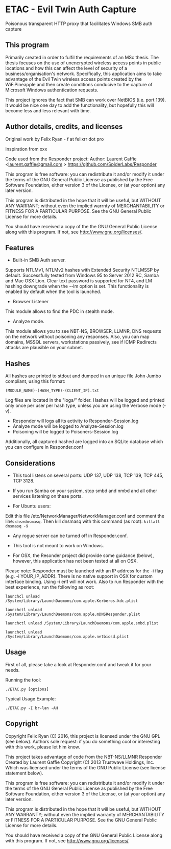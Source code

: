# ETAC - Evil Twin Auth Capture

Poisonous transparent HTTP proxy that facilitates Windows SMB auth capture

## This program

Primarily created in order to fulfil the requirements of an MSc thesis.  The thesis focuses on the use of unencrypted wireless access points in public locations and how this can affect the level of security of a business/organisation's network.  Specifically, this application aims to take advantage of the Evil Twin wireless access points created by the WiFiPineapple and then create conditions conducive to the capture of Microsoft Windows authentication requests.

This project ignores the fact that SMB can work over NetBIOS (i.e. port 139).  It would be nice one day to add the functionality, but hopefully this will become less and less relevant with time.

## Author details, credits, and licenses

Original work by Felix Ryan - f at felixrr dot pro

Inspiration from xxx

Code used from the Responder project: Author: Laurent Gaffie <laurent.gaffie@gmail.com > https://github.com/SpiderLabs/Responder

This program is free software: you can redistribute it and/or modify it under the terms of the GNU General Public License as published by the Free Software Foundation, either version 3 of the License, or (at your option) any later version.

This program is distributed in the hope that it will be useful, but WITHOUT ANY WARRANT; without even the implied warrnty of MERCHANTABILITY or FITNESS FOR A PARTICULAR PURPOSE.  See the GNU General Public License for more details.

You should have received a copy of the the GNU General Public License along with this program.  If not, see <http://www.gnu.org/licenses/>. 


## Features ##

- Built-in SMB Auth server.
	
Supports NTLMv1, NTLMv2 hashes with Extended Security NTLMSSP by default. Successfully tested from Windows 95 to Server 2012 RC, Samba and Mac OSX Lion. Clear text password is supported for NT4, and LM hashing downgrade when the --lm option is set. This functionality is enabled by default when the tool is launched.

- Browser Listener

This module allows to find the PDC in stealth mode.

- Analyze mode.

This module allows you to see NBT-NS, BROWSER, LLMNR, DNS requests on the network without poisoning any responses. Also, you can map domains, MSSQL servers, workstations passively, see if ICMP Redirects attacks are plausible on your subnet. 

## Hashes ##

All hashes are printed to stdout and dumped in an unique file John Jumbo compliant, using this format:

    (MODULE_NAME)-(HASH_TYPE)-(CLIENT_IP).txt

Log files are located in the "logs/" folder. Hashes will be logged and printed only once per user per hash type, unless you are using the Verbose mode (-v).

- Responder will logs all its activity to Responder-Session.log
- Analyze mode will be logged to Analyze-Session.log
- Poisoning will be logged to Poisoners-Session.log

Additionally, all captured hashed are logged into an SQLite database which you can configure in Responder.conf


## Considerations ##

- This tool listens on several ports: UDP 137, UDP 138, TCP 139, TCP 445, TCP 3128.

- If you run Samba on your system, stop smbd and nmbd and all other services listening on these ports.

- For Ubuntu users:

Edit this file /etc/NetworkManager/NetworkManager.conf and comment the line: `dns=dnsmasq`. Then kill dnsmasq with this command (as root): `killall dnsmasq -9`

- Any rogue server can be turned off in Responder.conf.

- This tool is not meant to work on Windows.

- For OSX, the Resonder project did provide some guidance (below), however, this application has not been tested at all on OSX.

Please note: Responder must be launched with an IP address for the -i flag (e.g. -i YOUR_IP_ADDR). There is no native support in OSX for custom interface binding. Using -i en1 will not work. Also to run Responder with the best experience, run the following as root:

    launchcl unload /System/Library/LaunchDaemons/com.apple.Kerberos.kdc.plist

    launchctl unload /System/Library/LaunchDaemons/com.apple.mDNSResponder.plist

    launchctl unload /System/Library/LaunchDaemons/com.apple.smbd.plist

    launchctl unload /System/Library/LaunchDaemons/com.apple.netbiosd.plist

## Usage ##

First of all, please take a look at Responder.conf and tweak it for your needs.

Running the tool:

    ./ETAC.py [options]

Typical Usage Example:

    ./ETAC.py -I br-lan -AH

## Copyright ##

Copyright Felix Ryan (C) 2016, this project is licensed under the GNU GPL (see below).  Authors sole request: if you do something cool or interesting with this work, please let him know.  

This project takes advantage of code from the NBT-NS/LLMNR Responder Created by Laurent Gaffie Copyright (C) 2013 Trustwave Holdings, Inc. Which was licensed under the terms of the GNU Public License (see license statement below).
 
This program is free software: you can redistribute it and/or modify it under the terms of the GNU General Public License as published by the Free Software Foundation, either version 3 of the License, or (at your option) any later version.

This program is distributed in the hope that it will be useful, but WITHOUT ANY WARRANTY; without even the implied warranty of MERCHANTABILITY or FITNESS FOR A PARTICULAR PURPOSE.  See the GNU General Public License for more details.
 
You should have received a copy of the GNU General Public License along with this program.  If not, see <http://www.gnu.org/licenses/>
